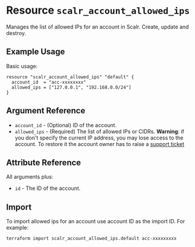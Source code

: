 
# Resource `scalr_account_allowed_ips` 

Manages the list of allowed IPs for an account in Scalr. Create, update and destroy.

## Example Usage

Basic usage:

```hcl
resource "scalr_account_allowed_ips" "default" {
  account_id  = "acc-xxxxxxxx"
  allowed_ips = ["127.0.0.1", "192.168.0.0/24"]
}
```

## Argument Reference

* `account_id` -  (Optional) ID of the account.
* `allowed_ips` - (Required) The list of allowed IPs or CIDRs. 
                  **Warning**: if you don't specify the current IP address, you may lose access to the account. 
                  To restore it the account owner has to raise a [support ticket](https://suport.scalr.com)

## Attribute Reference

All arguments plus:

* `id` - The ID of the account.

## Import

To import allowed ips for an account use account ID as the import ID. For example:

```shell
terraform import scalr_account_allowed_ips.default acc-xxxxxxxxx
```
